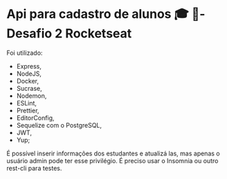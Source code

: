 
# Api para cadastro de alunos 🎓 🚀- Desafio 2 Rocketseat 

Foi utilizado:

* Express,
* NodeJS,
* Docker,
* Sucrase,
* Nodemon,
* ESLint,
* Prettier,
* EditorConfig,
* Sequelize com o PostgreSQL,
* JWT,
* Yup;

É possível inserir informações dos estudantes e atualizá las, mas apenas o usuário admin pode ter esse privilégio.
É preciso usar o Insomnia ou outro rest-cli  para testes.

